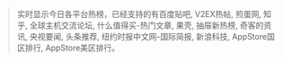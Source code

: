 > 实时显示今日各平台热榜，已经支持的有百度贴吧, V2EX热帖, 煎蛋网, 知乎, 全球主机交流论坛, 什么值得买-热门文章, 果壳, 抽屉新热榜, 奇客的资讯, 央视要闻, 头条推荐, 纽约时报中文网-国际简报, 新浪科技, AppStore国区排行, AppStore美区排行。